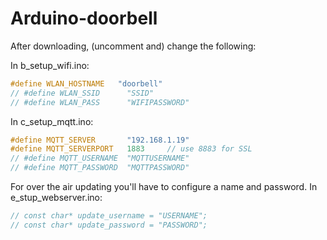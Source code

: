 # Arduino-doorbell
After downloading, (uncomment and) change the following:

In b_setup_wifi.ino:
```cpp
#define WLAN_HOSTNAME   "doorbell"
// #define WLAN_SSID      "SSID"
// #define WLAN_PASS      "WIFIPASSWORD"
```
In c_setup_mqtt.ino:
```cpp
#define MQTT_SERVER       "192.168.1.19"
#define MQTT_SERVERPORT   1883     // use 8883 for SSL
// #define MQTT_USERNAME  "MQTTUSERNAME"
// #define MQTT_PASSWORD  "MQTTPASSWORD"
```

For over the air updating you'll have to configure a name and password.
In e_stup_webserver.ino:
```cpp
// const char* update_username = "USERNAME";
// const char* update_password = "PASSWORD";
```
